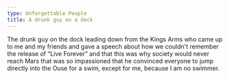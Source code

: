 ```yaml
---
type: Unforgettable People
title: A drunk guy on a dock
---
```


The drunk guy on the dock leading down from the Kings Arms who came up to me and my friends and gave a speech about how we couldn't remember the release of &ldquo;Live Forever&rdquo; and that this was why society would never reach Mars that was so impassioned that he convinced everyone to jump directly into the Ouse for a swim, except for me, because I am no swimmer.
